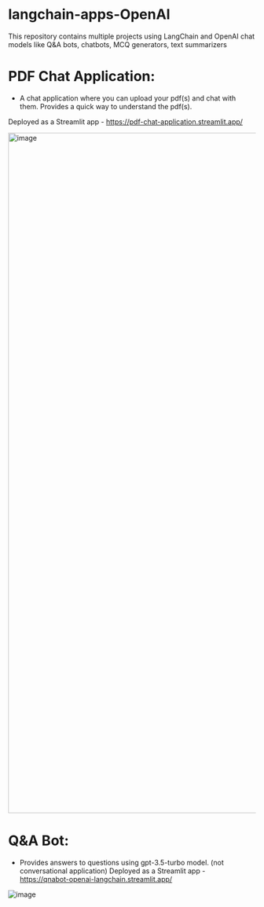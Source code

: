 # langchain-apps-OpenAI
This repository contains multiple projects using LangChain and OpenAI chat models like Q&A bots, chatbots, MCQ generators, text summarizers

# PDF Chat Application:
- A chat application where you can upload your pdf(s) and chat with them. Provides a quick way to understand the pdf(s).

Deployed as a Streamlit app - https://pdf-chat-application.streamlit.app/

<img width="1385" alt="image" src="https://github.com/RohitMacherla3/langchain-apps-OpenAI/assets/89356811/13088314-84d3-4c69-bdf1-64445a1fe334">




# Q&A Bot:
- Provides answers to questions using gpt-3.5-turbo model. (not conversational application)
Deployed as a Streamlit app - https://qnabot-openai-langchain.streamlit.app/

![image](https://github.com/RohitMacherla3/langchain-apps-OpenAI/assets/89356811/cf27a986-576d-40c3-966c-4a8aa387706b)

